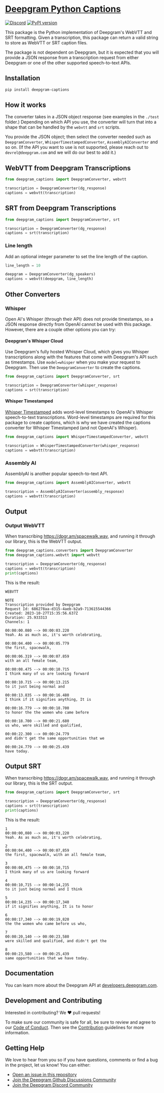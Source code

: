 # [Deepgram Python Captions](https://github.com/deepgram/deepgram-python-captions)

[![Discord](https://camo.githubusercontent.com/0152dcd7530befa712f5aae5f02f968bee82bf8ad12225a132be69854e71667e/68747470733a2f2f646362616467652e76657263656c2e6170702f6170692f7365727665722f785752614344427457343f7374796c653d666c6174)](https://discord.gg/xWRaCDBtW4) [![PyPI version](https://camo.githubusercontent.com/f15bcdc814f00dc52ae7106b0484e7df84f936ca58d1f83fa069a4e780ba659e/68747470733a2f2f62616467652e667572792e696f2f70792f646565706772616d2d63617074696f6e732e737667)](https://badge.fury.io/py/deepgram-captions)

This package is the Python implementation of Deepgram's WebVTT and SRT formatting. Given a transcription, this package can return a valid string to store as WebVTT or SRT caption files.

The package is not dependent on Deepgram, but it is expected that you will provide a JSON response from a transcription request from either Deepgram or one of the other supported speech-to-text APIs.



## Installation

```sh
pip install deepgram-captions
```



## How it works

The converter takes in a JSON object response (see examples in the `./test` folder.) Depending on which API you use, the converter will turn that into a shape that can be handled by the `webvtt` and `srt` scripts.

You provide the JSON object; then select the converter needed such as `DeepgramConverter`, `WhisperTimestampedConverter`, `AssemblyAIConverter` and so on. (If the API you want to use is not supported, please reach out to `devrel@deepgram.com` and we will do our best to add it.)



## WebVTT from Deepgram Transcriptions

```python
from deepgram_captions import DeepgramConverter, webvtt

transcription = DeepgramConverter(dg_response)
captions = webvtt(transcription)
```



## SRT from Deepgram Transcriptions

```python
from deepgram_captions import DeepgramConverter, srt

transcription = DeepgramConverter(dg_response)
captions = srt(transcription)
```



### Line length

Add an optional integer parameter to set the line length of the caption.

```python
line_length = 10

deepgram = DeepgramConverter(dg_speakers)
captions = webvtt(deepgram, line_length)
```



## Other Converters

### Whisper

Open AI's Whisper (through their API) does not provide timestamps, so a JSON response directly from OpenAI cannot be used with this package. However, there are a couple other options you can try:



#### Deepgram's Whisper Cloud

Use Deepgram's fully hosted Whisper Cloud, which gives you Whisper transcriptions along with the features that come with Deepgram's API such as timestamps. Use `model=whisper` when you make your request to Deepgram. Then use the `DeepgramConverter` to create the captions.

```python
from deepgram_captions import DeepgramConverter, srt

transcription = DeepgramConverter(whisper_response)
captions = srt(transcription)
```



#### Whisper Timestamped

[Whisper Timestamped](https://github.com/linto-ai/whisper-timestamped) adds word-level timestamps to OpenAI's Whisper speech-to-text transcriptions. Word-level timestamps are required for this package to create captions, which is why we have created the captions converter for Whisper Timestamped (and not OpenAI's Whisper).

```python
from deepgram_captions import WhisperTimestampedConverter, webvtt

transcription = WhisperTimestampedConverter(whisper_response)
captions = webvtt(transcription)
```



### Assembly AI

AssemblyAI is another popular speech-to-text API.

```python
from deepgram_captions import AssemblyAIConverter, webvtt

transcription = AssemblyAIConverter(assembly_response)
captions = webvtt(transcription)
```



## Output

### Output WebVTT

When transcribing https://dpgr.am/spacewalk.wav, and running it through our library, this is the WebVTT output.

```python
from deepgram_captions.converters import DeepgramConverter
from deepgram_captions.webvtt import webvtt

transcription = DeepgramConverter(dg_response)
captions = webvtt(transcription)
print(captions)
```



This is the result:

```vtt
WEBVTT

NOTE
Transcription provided by Deepgram
Request Id: 686278aa-d315-4aeb-b2a9-713615544366
Created: 2023-10-27T15:35:56.637Z
Duration: 25.933313
Channels: 1

00:00:00.080 --> 00:00:03.220
Yeah. As as much as, it's worth celebrating,

00:00:04.400 --> 00:00:05.779
the first, spacewalk,

00:00:06.319 --> 00:00:07.859
with an all female team,

00:00:08.475 --> 00:00:10.715
I think many of us are looking forward

00:00:10.715 --> 00:00:13.215
to it just being normal and

00:00:13.835 --> 00:00:16.480
I think if it signifies anything, It is

00:00:16.779 --> 00:00:18.700
to honor the the women who came before

00:00:18.700 --> 00:00:21.680
us who, were skilled and qualified,

00:00:22.300 --> 00:00:24.779
and didn't get the same opportunities that we

00:00:24.779 --> 00:00:25.439
have today.
```



## Output SRT

When transcribing https://dpgr.am/spacewalk.wav, and running it through our library, this is the SRT output.

```python
from deepgram_captions import DeepgramConverter, srt

transcription = DeepgramConverter(dg_response)
captions = srt(transcription)
print(captions)
```



This is the result:

```srt
1
00:00:00,080 --> 00:00:03,220
Yeah. As as much as, it's worth celebrating,

2
00:00:04,400 --> 00:00:07,859
the first, spacewalk, with an all female team,

3
00:00:08,475 --> 00:00:10,715
I think many of us are looking forward

4
00:00:10,715 --> 00:00:14,235
to it just being normal and I think

5
00:00:14,235 --> 00:00:17,340
if it signifies anything, It is to honor

6
00:00:17,340 --> 00:00:19,820
the the women who came before us who,

7
00:00:20,140 --> 00:00:23,580
were skilled and qualified, and didn't get the

8
00:00:23,580 --> 00:00:25,439
same opportunities that we have today.
```



## Documentation

You can learn more about the Deepgram API at [developers.deepgram.com](https://developers.deepgram.com/docs).



## Development and Contributing

Interested in contributing? We ❤️ pull requests!

To make sure our community is safe for all, be sure to review and agree to our [Code of Conduct](https://github.com/deepgram/deepgram-python-captions/blob/main/.github/CODE_OF_CONDUCT.md). Then see the [Contribution](https://github.com/deepgram/deepgram-python-captions/blob/main/.github/CONTRIBUTING.md) guidelines for more information.



## Getting Help

We love to hear from you so if you have questions, comments or find a bug in the project, let us know! You can either:

- [Open an issue in this repository](https://github.com/deepgram/[reponame]/issues/new)
- [Join the Deepgram Github Discussions Community](https://github.com/orgs/deepgram/discussions)
- [Join the Deepgram Discord Community](https://discord.gg/xWRaCDBtW4)